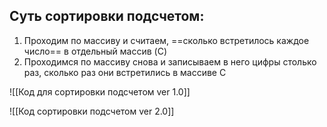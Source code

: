 ## Суть сортировки подсчетом:
1. Проходим по массиву и считаем, ==сколько встретилось каждое число== в отдельный массив (C)
2. Проходимся по массиву снова и записываем в него цифры столько раз, сколько раз они встретились в массиве C

![[Код для сортировки подсчетом ver 1.0]]

![[Код сортировки подсчетом ver 2.0]]
